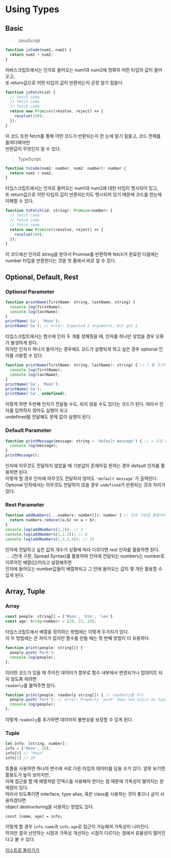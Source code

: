 # Using Types
## Basic
> JavaScript
```jsx
function jsCode(num1, num2) {
  return num1 + num2;
}
```
자바스크립트에서는 인자로 들어오는 num1과 num2에 정확히 어떤 타입의 값이 들어오고,  
또 return값으로 어떤 타입의 값이 반환되는지 곧장 알기 힘들다.

```jsx
function jsFetch(id) {
  // fetch code
  // fetch code
  // fetch code
  return new Promise((resolve, reject) => {
    resolve(100);
  });
}
```
이 코드 또한 fetch를 통해 어떤 코드가 반환되는지 한 눈에 알기 힘들고, 코드 전체를 들여다봐야만  
반환값이 무엇인지 알 수 있다.

> TypeScript
```jsx
function tsCode(num1: number, num2: number): number {
  return num1 + num2;
}
```
타입스크립트에서는 인자로 들어오는 num1과 num2에 대한 타입이 명시되어 있고,  
또 return값으로 어떤 타입의 값이 반환되는지도 명시되어 있기 때문에 코드를 한눈에 이해할 수 있다.


```jsx
function tsFetch(id: string): Promise<number> {
  // fetch code
  // fetch code
  // fetch code
  return new Promise((resolve, reject) => {
    resolve(100);
  });
}
```
이 코드에선 인자로 string을 받아서 Promise를 반환하며 fetch가 완료된 다음에는  
number 타입을 반환한다는 것을 첫 줄에서 바로 알 수 있다.

## Optional, Default, Rest
### Optional Parameter
```jsx
function printName(firstName: string, lastName: string) {
  console.log(firstName);
  console.log(lastName);
}
printName('Ga', 'Moon');
printName('Ga'); // error: Expected 2 arguments, but got 1.
```
타입스크립트에서는 함수에 인자 두 개를 정해줬을 때, 인자를 하나만 넣었을 경우 오류가 발생하게 된다.  
하지만 인자가 하나가 들어가는 경우에도 코드가 실행되게 하고 싶은 경우 optional 인자를 사용할 수 있다.

```jsx
function printName(firstName: string, lastName?: string) { // ? 를 추가하여 optional 인자로 설정했다.
  console.log(firstName);
  console.log(lastName);
}
printName('Ga', 'Moon');
printName('Ga');
printName('Ga', undefined);
```
이렇게 하면 두번째 인자가 전달될 수도, 되지 않을 수도 있다는 코드가 된다. 따라서 인자를 입력하지 않아도 실행이 되고  
undefined를 전달해도 문제 없이 실행이 된다.

### Default Parameter
```jsx
function printMessage(message: string = 'default message') { // = 으로 default 인자를 추가해주었다.
  console.log(message);
}
printMessage();
```
인자에 아무것도 전달하지 않았을 때 기본값이 존재하길 원하는 경우 default 인자를 활용하면 된다.  
이렇게 할 경우 인자에 아무것도 전달하지 않아도 `'default message'`가 출력된다.  
Optional 인자에서는 아무것도 전달하지 않을 경우 `undefined`가 반환되는 것과 차이가 있다.

### Rest Parameter
```jsx
function addNumbers(...numbers: number[]): number { // 전개 구문을 활용하여 number타입으로 이루어진 배열이라는 rest 인자를 추가했다.
  return numbers.reduce((a,b) => a + b);
}
console.log(addNumbers(1,2)); // 3
console.log(addNumbers(1,2,3)); // 6
console.log(addNumbers(1,2,3,4)); // 10
```
인자에 전달하고 싶은 값의 개수가 상황에 따라 다르다면 rest 인자를 활용하면 된다.  
`...`(전개 구문, Spread Syntax)를 활용하여 인자에 전달되는 numbers는 number로 이루어진 배열([])이라고 설정해주면  
인자에 들어오는 number값들이 배열화되고 그 안에 들어오는 값이 몇 개든 활용할 수 있게 된다.

## Array, Tuple
### Array
```jsx
const people: string[] = ['Moon', 'Kim', 'Lee'];
const age: Array<number> = [20, 22, 24];
```
타입스크립트에서 배열을 정의하는 방법에는 이렇게 두가지가 있다.  
이 두 방법에는 큰 차이가 없지만 함수를 만들 때는 첫 번째 방법이 더 유용하다.
```jsx
function print(people: string[]) {
  people.push('Park');
  console.log(people);
};
```
이러한 코드가 있을 때 주어진 데이터가 함부로 함수 내부에서 변경되거나 업데이트 되지 않도록 하려면  
`readonly`를 붙여주면 된다.
```jsx
function print(people: readonly string[]) { // readonly를 추가
  people.push('Park'); // error: Property 'push' does not exist on type 'readonly string[]'.
  console.log(people);
};
```
이렇게 `readonly`를 추가하면 데이터의 불변성을 보장할 수 있게 된다.

### Tuple
```jsx
let info: [string, number];
info = ['Moon', 20];
info[0] // 'Moon'
info[1] // 20
```
튜플을 사용하면 하나의 변수에 서로 다른 타입의 데이터를 담을 수가 있다. 얼핏 보기엔 활용도가 높아 보이지만,  
이에 접근을 할 때 배열처럼 인덱스를 사용해야 한다는 점 때문에 가독성이 떨어지는 문제점이 있다.  
따라서 되도록이면 interface, type alias, 혹은 class를 사용하는 것이 좋으나 굳이 사용하겠다면  
object destructuring을 사용하는 방법도 있다.
```
const [name, age] = info;
```
이렇게 할 경우 `info.name`과 `info.age`로 접근이 가능해져 가독성이 나아진다.  
하지만 결국 선언하는 시점과 가독성 개선하는 시점이 다르다는 점에서 효율성이 떨어진다고 볼 수 있다.

[리스트로 돌아가기](https://github.com/MGanom/Studying)
